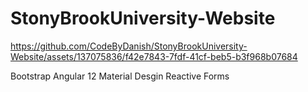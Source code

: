 # StonyBrookUniversity-Website



https://github.com/CodeByDanish/StonyBrookUniversity-Website/assets/137075836/f42e7843-7fdf-41cf-beb5-b3f968b07684

Bootstrap
Angular 12
Material Desgin
Reactive Forms
